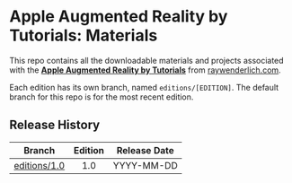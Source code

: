 # Apple Augmented Reality by Tutorials: Materials

This repo contains all the downloadable materials and projects associated with the **[Apple Augmented Reality by Tutorials](https://store.raywenderlich.com/products/apple-augmented-reality-by-tutorials)** from [raywenderlich.com](https://www.raywenderlich.com).

Each edition has its own branch, named `editions/[EDITION]`. The default branch for this repo is for the most recent edition.

## Release History

| Branch                                                                           | Edition | Release Date |
| -------------------------------------------------------------------------------- |:-------:|:------------:|
| [editions/1.0](https://github.com/raywenderlich/apr-materials/tree/editions/1.0) | 1.0     | YYYY-MM-DD   |

